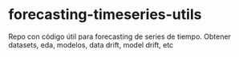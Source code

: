 # forecasting-timeseries-utils
Repo con código útil para forecasting de series de tiempo. Obtener datasets, eda, modelos, data drift, model drift, etc
